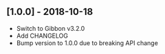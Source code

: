 ## [1.0.0] - 2018-10-18
- Switch to Gibbon v3.2.0
- Add CHANGELOG
- Bump version to 1.0.0 due to breaking API change
